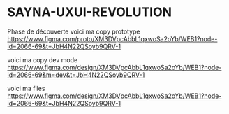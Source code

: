 # SAYNA-UXUI-REVOLUTION
Phase de découverte
 voici ma copy prototype https://www.figma.com/proto/XM3DVpcAbbL1qxwoSa2oYb/WEB1?node-id=2066-69&t=JbH4N22QSoyb9QRV-1

 voici ma copy dev mode https://www.figma.com/design/XM3DVpcAbbL1qxwoSa2oYb/WEB1?node-id=2066-69&m=dev&t=JbH4N22QSoyb9QRV-1

  voici ma files https://www.figma.com/design/XM3DVpcAbbL1qxwoSa2oYb/WEB1?node-id=2066-69&t=JbH4N22QSoyb9QRV-1
